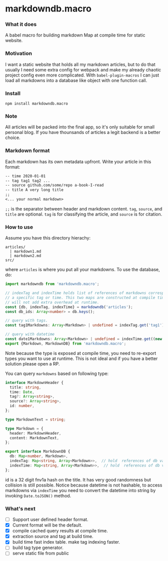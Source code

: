 # markdowndb.macro

### What it does
A babel macro for building markdown Map at compile time for static website.

### Motivation
I want a static website that holds all my markdown articles, but to do that usually I need some extra config for webpack and make my already chaotic project config even more complicated. With `babel-plugin-macros` I can just load all markdowns into a database like object with one function call.

### Install
`npm install markdowndb.macro`

### Note
All articles will be packed into the final app, so it's only suitable for small personal blog. If you have thounsands of articles a legit backend is a better choice.

### Markdown format
Each markdown has its own metadata upfront. Write your article in this format:
```markdown
-- time 2020-01-01
-- tag tag1 tag2 ...
-- source github.com/some/repo a-book-I-read
-- title A very long title
;;
<... your normal markdown>
```
 `;;` is the separator between header and markdown content. `tag`, `source`, and `title` are optional. `tag` is for classifying the article, and `source` is for citation.

### How to use
Assume you have this directory hierachy:
```
articles/
  | markdown1.md
  | markdown2.md
src/

```
where `articles` is where you put all your markdowns. To use the database, do:

```typescript
import markdowndb from 'markdowndb.macro';

// indexTag and indexTime holds list of references of markdowns corresponds to
// a specific tag or time. This two maps are constructed at compile time and
// will not add extra overhead at runtime.
const {db, indexTag, indexTime} = markdowndb('articles');
const db_ids: Array<number> = db.keys();

// query with tags.
const tag1Markdowns: Array<Markdown> | undefined = indexTag.get('tag1');

// query with datetime
const date1Markdowns: Array<Markdown> | undefined = indexTime.get((new Date(2020, 1, 1)).toJSON());
export {Markdown, MarkdownDB} from 'markdowndb.macro';

```
Note because the type is exposed at compile time, you need to re-export types you want to use at runtime. This is not ideal and if you have a better solution please open a RP.

You can query `markdowns` based on following type:
```typescript
interface MarkdownHeader {
  title: string,
  time: Date,
  tag?: Array<string>,
  source?: Array<string>,
  id: number,
};

type MarkdownText = string;

type Markdown = {
  header: MarkdownHeader,
  content: MarkdownText,
};

export interface MarkdownDB {
  db: Map<number, Markdown>,
  indexTag: Map<string, Array<Markdown>>,  // hold  references of db values
  indexTime: Map<string, Array<Markdown>>,  // hold  references of db values
};
```
id is a 32 digit fnv1a hash on the title. It has very good randomness but collision is still possible. Notice because datetime is not hashable, to access markdowns via `indexTime` you need to convert the datetime into string by invoking `Date.toJSON()` method.

### What's next
* [ ] Support user defined header format.
* [x] Current format will be the default.
* [x] compile cached query results at compile time.
* [x] extraction source and tag at build time.
* [x] build time fast index table. make tag indexing faster.
* [ ] build tag type generator.
* [ ] serve static file from public

